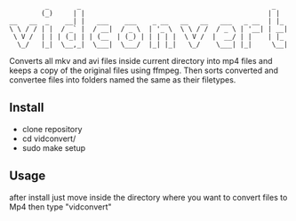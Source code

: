 ```
         _       _                                                _   
        (_)     | |                                              | |  
__   __  _    __| |   ___    ___    _ __   __   __   ___   _ __  | |_ 
\ \ / / | |  / _` |  / __|  / _ \  | '_ \  \ \ / /  / _ \ | '__| | __|
 \ V /  | | | (_| | | (__  | (_) | | | | |  \ V /  |  __/ | |    | |_ 
  \_/   |_|  \__,_|  \___|  \___/  |_| |_|   \_/    \___| |_|     \__|
```
Converts all mkv and avi files inside current directory into mp4 files and keeps a copy
of the original files using ffmpeg. Then sorts converted and convertee files into folders named the same as their filetypes.

## Install
- clone repository
- cd vidconvert/
- sudo make setup

## Usage
after install just move inside the directory where you want to convert files to Mp4 
then type "vidconvert"
